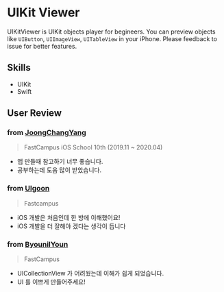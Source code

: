 # UIKit Viewer

UIKitViewer is UIKit objects player for begineers. You can preview objects like `UIButton`, `UIImageView`, `UITableView` in your iPhone. Please feedback to issue for better features.

## Skills

- UIKit
- Swift

## User Review

### from [JoongChangYang](https://github.com/JoongChangYang)

> FastCampus iOS School 10th (2019.11 ~ 2020.04)

- 앱 만들때 참고하기 너무 좋습니다.
- 공부하는데 도움 많이 받았습니다.

### from [Ulgoon](https://github.com/lulgoon)

> Fastcampus

- iOS 개발은 처음인데 한 방에 이해했어요!
- iOS 개발을 더 잘해야 겠다는 생각이 듭니다


### from [ByounilYoun](https://github.com/ByoungilYoun)

> FastCampus 

- UICollectionView 가 어려웠는데 이해가 쉽게 되었습니다.
- UI 를 이쁘게 만들어주세요! 
